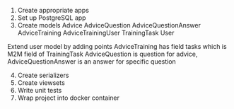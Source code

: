 1. Create appropriate apps
2. Set up PostgreSQL app
3. Create models
Advice
AdviceQuestion
AdviceQuestionAnswer
AdviceTraining
AdviceTrainingUser
TrainingTask
User

Extend user model by adding points
AdviceTraining has field tasks which is M2M field of TrainingTask
AdviceQuestion is question for advice, AdviceQuestionAnswer is an answer for specific question

4. Create serializers
5. Create viewsets
6. Write unit tests
7. Wrap project into docker container 
